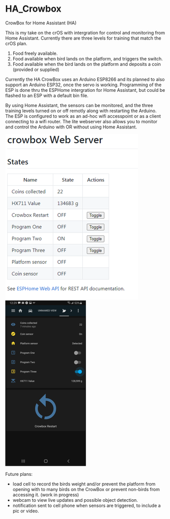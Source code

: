 # HA_Crowbox
CrowBox for Home Assistant (HA)

This is my take on the crOS with intergration for control and monitoring from Home Assistant.
Currently there are three levels for training that match the crOS plan.
  1. Food freely available.
  2. Food available when bird lands on the platform, and triggers the switch.
  3. Food available when the bird lands on the platform and deposits a coin (provided or supplied)

Currently the HA CrowBox uses an Arduino ESP8266 and its planned to also support an Arduino ESP32, once the servo is working. Programming of the ESP is done thru the ESPHome intergration for Home Assistant, but could be flashed to an ESP with a default bin file.

By using Home Assistant, the sensors can be monitored, and the three training levels turned on or off remotly along with restarting the Arduino. The ESP is configured to work as an ad-hoc wifi accesspoint or as a client connecting to a wifi router. The lite webserver also allows you to monitor and control the Arduino with OR without using Home Assistant.

![webserver](./media/webserver.PNG)
![pic](./media/Screenshot_20210128-122937_Home%20Assistant.png)

Future plans:
  - load cell to record the birds weight and/or prevent the platform from opening with to many birds on the CrowBox or prevent non-birds from accessing it. (work in progress)
  - webcam to view live updates and possible object detection.
  - notification sent to cell phone when sensors are triggered, to include a pic or video.
  


